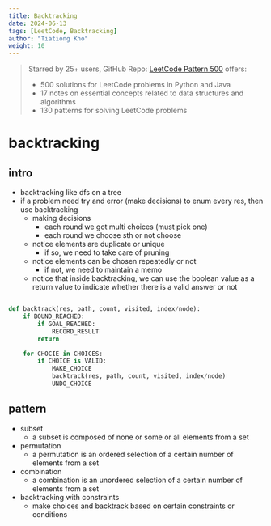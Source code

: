 ```yaml
---
title: Backtracking
date: 2024-06-13
tags: [LeetCode, Backtracking]
author: "Tiationg Kho"
weight: 10
---
```

>Starred by 25+ users, GitHub Repo: <a href="https://github.com/tiationg-kho/leetcode-pattern-500" target="_blank">LeetCode Pattern 500</a> offers:
>- 500 solutions for LeetCode problems in Python and Java
>- 17 notes on essential concepts related to data structures and algorithms
>- 130 patterns for solving LeetCode problems

# backtracking

## intro

- backtracking like dfs on a tree
- if a problem need try and error (make decisions) to enum every res, then use backtracking
    - making decisions
        - each round we got multi choices (must pick one)
        - each round we choose sth or not choose
    - notice elements are duplicate or unique
        - if so, we need to take care of pruning
    - notice elements can be chosen repeatedly or not
        - if not, we need to maintain a memo
    - notice that inside backtracking, we can use the boolean value as a return value to indicate whether there is a valid answer or not

```python

def backtrack(res, path, count, visited, index/node):
    if BOUND_REACHED:
        if GOAL_REACHED:
            RECORD_RESULT
        return

    for CHOCIE in CHOICES:
        if CHOICE is VALID:
            MAKE_CHOICE
            backtrack(res, path, count, visited, index/node)
            UNDO_CHOICE
```

## pattern

- subset
    - a subset is composed of none or some or all elements from a set
- permutation
    - a permutation is an ordered selection of a certain number of elements from a set
- combination
    - a combination is an unordered selection of a certain number of elements from a set
- backtracking with constraints
    - make choices and backtrack based on certain constraints or conditions
